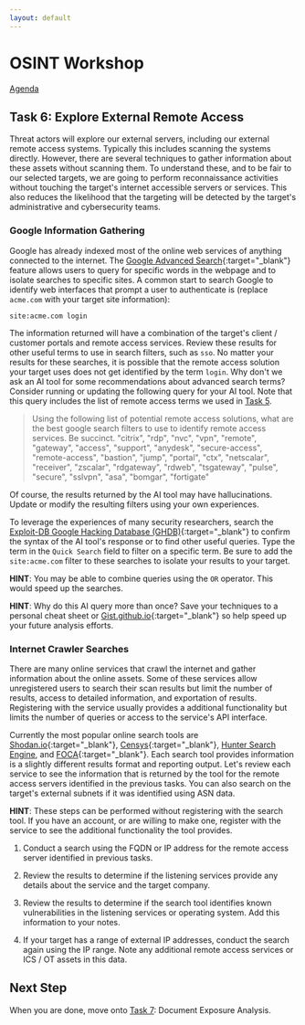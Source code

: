 ```yaml
---
layout: default
---
```


# OSINT Workshop
[Agenda](./index.md)

## Task 6: Explore External Remote Access

Threat actors will explore our external servers, including our external remote access systems. Typically this includes scanning the systems directly. However, there are several techniques to gather information about these assets without scanning them. To understand these, and to be fair to our selected targets, we are going to perform reconnaissance activities without touching the target's internet accessible servers or services. This also reduces the likelihood that the targeting will be detected by the target's administrative and cybersecurity teams.

### Google Information Gathering

Google has already indexed most of the online web services of anything connected to the internet. The [Google Advanced Search](https://www.google.co.uk/advanced_search){:target="_blank"} feature allows users to query for specific words in the webpage and to isolate searches to specific sites. A common start to search Google to identify web interfaces that prompt a user to authenticate is (replace `acme.com` with your target site information):

```site:acme.com login```

The information returned will have a combination of the target's client / customer portals and remote access services. Review these results for other useful terms to use in search filters, such as `sso`. No matter your results for these searches, it is possible that the remote access solution your target uses does not get identified by the term `login`. Why don't we ask an AI tool for some recommendations about advanced search terms? Consider running or updating the following query for your AI tool. Note that this query includes the list of remote access terms we used in [Task 5](task5.md).

> Using the following list of potential remote access solutions, what are the best google search filters to use to identify remote access services. Be succinct. "citrix", "rdp", "nvc", "vpn", "remote", "gateway", "access", "support", "anydesk", "secure-access", "remote-access", "bastion", "jump", "portal", "ctx", "netscalar", "receiver", "zscalar", "rdgateway", "rdweb", "tsgateway", "pulse", "secure", "sslvpn", "asa", "bomgar", "fortigate"

Of course, the results returned by the AI tool may have hallucinations. Update or modify the resulting filters using your own experiences. 

To leverage the experiences of many security researchers, search the [Exploit-DB Google Hacking Database (GHDB)](https://www.exploit-db.com/google-hacking-database){:target="_blank"} to confirm the syntax of the AI tool's response or to find other useful queries. Type the term in the `Quick Search` field to filter on a specific term. Be sure to add the `site:acme.com` filter to these searches to isolate your results to your target.

**HINT**: You may be able to combine queries using the `OR` operator. This would speed up the searches.

**HINT**: Why do this AI query more than once? Save your techniques to a personal cheat sheet or [Gist.github.io](https://gist.github.com/){:target="_blank"} so help speed up your future analysis efforts.

### Internet Crawler Searches

There are many online services that crawl the internet and gather information about the online assets. Some of these services allow unregistered users to search their scan results but limit the number of results, access to detailed information, and exportation of results. Registering with the service usually provides a additional functionality but limits the number of queries or access to the service's API interface.

Currently the most popular online search tools are [Shodan.io](https://www.shodan.io/){:target="_blank"}, [Censys](https://censys.io/){:target="_blank"}, [Hunter Search Engine](https://hunter.how/), and [FOCA](https://en.fofa.info/){:target="_blank"}. Each search tool provides information is a slightly different results format and reporting output. Let's review each service to see the information that is returned by the tool for the remote access servers identified in the previous tasks. You can also search on the target's external subnets if it was identified using ASN data.

**HINT**: These steps can be performed without registering with the search tool. If you have an account, or are willing to make one, register with the service to see the additional functionality the tool provides.

1. Conduct a search using the FQDN or IP address for the remote access server identified in previous tasks.

2. Review the results to determine if the listening services provide any details about the service and the target company. 

3. Review the results to determine if the search tool identifies known vulnerabilities in the listening services or operating system. Add this information to your notes.

4. If your target has a range of external IP addresses, conduct the search again using the IP range. Note any additional remote access services or ICS / OT assets in this data.

## Next Step

When you are done, move onto [Task 7](task7.md): Document Exposure Analysis.
